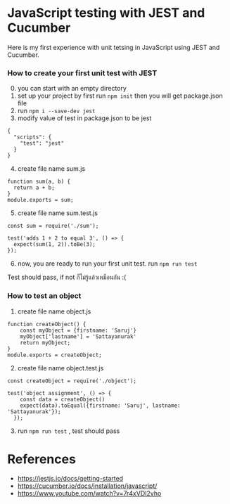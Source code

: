 # JavaScript testing with JEST and Cucumber

Here is my first experience with unit tetsing in JavaScript using JEST and Cucumber.


### How to create your first unit test with JEST

0. you can start with an empty directory
1. set up your project by first run ```npm init``` then you will get package.json file
2. run ```npm i --save-dev jest```
3. modify value of test in package.json to be jest
```
{
  "scripts": {
    "test": "jest"
  }
}
```
4. create file name sum.js

```
function sum(a, b) {
  return a + b;
}
module.exports = sum;
```

5. create file name sum.test.js

```
const sum = require('./sum');

test('adds 1 + 2 to equal 3', () => {
  expect(sum(1, 2)).toBe(3);
});
```
6. now, you are ready to run your first unit test. run ```npm run test```

Test should pass, if not ก็ไม่รู้แล้วเหมือนกัน :(

### How to test an object

1. create file name object.js

```
function createObject() {
    const myObject = {firstname: 'Saruj'}
    myObject['lastname'] = 'Sattayanurak'
    return myObject;
}
module.exports = createObject;
```
2. create file name object.test.js

```
const createObject = require('./object');

test('object assignment', () => {
    const data = createObject()
    expect(data).toEqual({firstname: 'Saruj', lastname: 'Sattayanurak'});
  });
```
3. run ```npm run test``` , test should pass

# References
- https://jestjs.io/docs/getting-started
- https://cucumber.io/docs/installation/javascript/
- https://www.youtube.com/watch?v=7r4xVDI2vho
